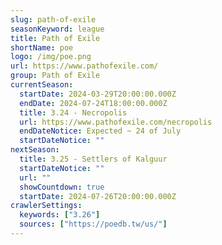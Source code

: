 ```yaml
---
slug: path-of-exile
seasonKeyword: league
title: Path of Exile
shortName: poe
logo: /img/poe.png
url: https://www.pathofexile.com/
group: Path of Exile
currentSeason:
  startDate: 2024-03-29T20:00:00.000Z
  endDate: 2024-07-24T18:00:00.000Z
  title: 3.24 - Necropolis
  url: https://www.pathofexile.com/necropolis
  endDateNotice: Expected ~ 24 of July
  startDateNotice: ""
nextSeason:
  title: 3.25 - Settlers of Kalguur
  startDateNotice: ""
  url: ""
  showCountdown: true
  startDate: 2024-07-26T20:00:00.000Z
crawlerSettings:
  keywords: ["3.26"]
  sources: ["https://poedb.tw/us/"]
---
```

